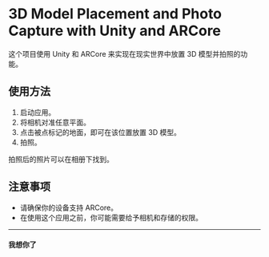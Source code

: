 # 3D Model Placement and Photo Capture with Unity and ARCore

这个项目使用 Unity 和 ARCore 来实现在现实世界中放置 3D 模型并拍照的功能。

## 使用方法

1. 启动应用。
2. 将相机对准任意平面。
3. 点击被点标记的地面，即可在该位置放置 3D 模型。
4. 拍照。

拍照后的照片可以在相册下找到。

## 注意事项

- 请确保你的设备支持 ARCore。
- 在使用这个应用之前，你可能需要给予相机和存储的权限。

---

#### 我想你了
